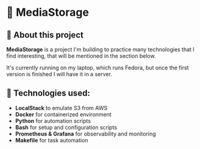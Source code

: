 # :floppy_disk: MediaStorage

## :speech_balloon: About this project
**MediaStorage** is a project I'm building to practice many technologies that I find interesting, that will be mentioned in the section below. 

It's currently running on my laptop, which runs Fedora, but once the first version is finished I will have it in a server. 

## :hammer: Technologies used:
- **LocalStack** to emulate S3 from AWS
- **Docker** for containerized environment
- **Python** for automation scripts
- **Bash** for setup and configuration scripts
- **Prometheus & Grafana** for observability and monitoring
- **Makefile** for task automation